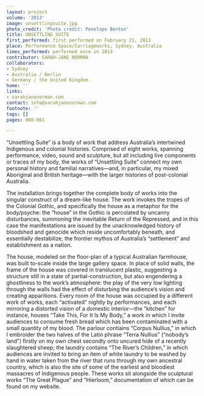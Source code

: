 ```yaml
---
layout: project
volume: '2013'
image: unsettlingsuite.jpg
photo_credit: 'Photo credit: Penelope Benton'
title: UNSETTLING SUITE
first_performed: first performed on February 21, 2013
place: Performance Space/Carriageworks, Sydney, Australia
times_performed: performed once in 2013
contributor: SARAH-JANE NORMAN
collaborators:
- Sydney
- Australia / Berlin
- Germany / the United Kingdom
home: ''
links:
- sarahjanenorman.com
contact: info@sarahjanenorman.com
footnote: ''
tags: []
pages: 060-061

---
```


“Unsettling Suite“ is a body of work that address Australia’s intertwined Indigenous and colonial histories. Comprised of eight works, spanning performance, video, sound and sculpture, but all including live components or traces of my body, the works of “Unsettling Suite” connect my own personal history and familial narratives—and, in particular, my mixed Aboriginal and British heritage—with the larger histories of post-colonial Australia.

The installation brings together the complete body of works into the singular construct of a dream-like house. The work invokes the tropes of the Colonial Gothic, and specifically the house as a metaphor for the body/psyche: the “house” in the Gothic is  percolated by uncanny disturbances, summoning the inevitable Return of the Repressed, and in this case the manifestations are issued by the unacknowledged history of bloodshed and genocide which reside uncomfortably beneath, and essentially destabilize, the frontier mythos of Australia’s “settlement” and establishment as a nation.

The house, modeled on the floor-plan of a typical Australian farmhouse, was built to-scale inside the large gallery space. In place of solid walls, the frame of the house was covered in translucent plastic, suggesting a structure still in a state of partial-construction, but also engendering a ghostliness to the work’s atmosphere: the play of the very low lighting through the walls had the effect of disturbing the audience’s vision and creating apparitions. Every room of the house was occupied by a different work of works, each “activated” nightly by performances, and each mirroring a distorted vision of a domestic interior—the “kitchen” for instance, houses “Take This, For It Is My Body,” a work in which I invite audiences to consume fresh bread which has been contaminated with a small quantity of my blood. The parlour contiains “Corpus Nullius,” in which I embroider the two halves of the Latin phrase “Terra Nullius” (“nobody’s land”) firstly on my own chest secondly onto uncured hide of a recently slaughtered sheep; the laundry contains “The River’s Children,” in which audiences are invited to bring an item of white laundry to be washed by hand in water taken from the river that runs through my own ancestral country, which is also the site of some of the earliest and bloodiest massacres of Indigenous people. These works sit alongside the sculptural works “The Great Plague” and “Hierloom,” documentation of which can be found on my website.
